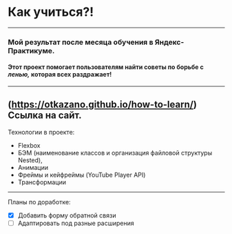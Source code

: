 # Как учиться?!
----
### Мой результат после месяца обучения в Яндекс-Практикуме.  
#### Этот проект помогает пользователям найти советы по борьбе с _ленью,_ которая всех раздражает!   
-----
(https://otkazano.github.io/how-to-learn/) Ссылка на сайт. 
-----
Технологии в проекте:  
* Flexbox
* БЭМ (наименование классов и организация файловой структуры Nested),
* Анимации
* Фреймы и кейфреймы (YouTube Player API)
* Трансформации
-----
Планы по доработке:
- [X] Добавить форму обратной связи
- [ ] Адаптировать под разные расширения
